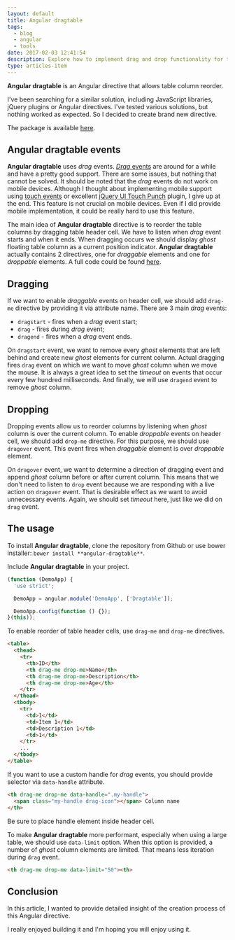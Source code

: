 ```yaml
---
layout: default
title: Angular dragtable
tags:
  - blog
  - angular
  - tools
date: 2017-02-03 12:41:54
description: Explore how to implement drag and drop functionality for tables with large amount of row in Angular with the Angular Dragtable library.
type: articles-item
---
```


**Angular dragtable** is an Angular directive that allows table column reorder.

I've been searching for a similar solution, including JavaScript libraries, jQuery plugins or Angular directives. I've tested various solutions, but nothing worked as expected. So I decided to create brand new directive.

<!-- more -->

The package is available [here](https://github.com/maliMirkec/angular-dragtable).

## Angular dragtable events

**Angular dragtable** uses _drag_ events. [_Drag_ events](https://developer.mozilla.org/en-US/docs/Web/API/DragEvent) are around for a while and have a pretty good support. There are some issues, but nothing that cannot be solved. It should be noted that the _drag_ events do not work on mobile devices. Although I thought about implementing mobile support using [touch events](https://developer.mozilla.org/en/docs/Web/API/Touch_events) or excellent [jQuery UI Touch Punch](http://touchpunch.furf.com/) plugin, I give up at the end. This feature is not crucial on mobile devices. Even if I did provide mobile implementation, it could be really hard to use this feature.

The main idea of **Angular dragtable** directive is to reorder the table columns by dragging table header cell. We have to listen when _drag_ event starts and when it ends. When dragging occurs we should display _ghost_ floating table column as a current position indicator. **Angular dragtable** actually contains 2 directives, one for _draggable_ elements and one for _droppable_ elements. A full code could be found [here](https://github.com/maliMirkec/angular-dragtable/blob/master/angular-dragtable.js).

## Dragging

If we want to enable _draggable_ events on header cell, we should add `drag-me` directive by providing it via attribute name. There are 3 main _drag_ events:

* `dragstart` - fires when a _drag_ event start;
* `drag` - fires during _drag_ event;
* `dragend` - fires when a _drag_ event ends.

On `dragstart` event, we want to remove every _ghost_ elements that are left behind and create new _ghost_ elements for current column.
Actual dragging fires `drag` event on which we want to move _ghost_ column when we move the mouse. It is always a great idea to set the _timeout_ on events that occur every few hundred milliseconds.
And finally, we will use `dragend` event to remove _ghost_ column.

## Dropping

Dropping events allow us to reorder columns by listening when _ghost_ column is over the current column. To enable _droppable_ events on header cell, we should add `drop-me` directive. For this purpose, we should use `dragover` event. This event fires when _draggable_ element is over _droppable_ element.

On `dragover` event, we want to determine a direction of dragging event and append _ghost_ column before or after current column. This means that we don't need to listen to `drop` event because we are responding with a live action on `dragover` event. That is desirable effect as we want to avoid unnecessary events. Again, we should set _timeout_ here, just like we did on `drag` event.

## The usage

To install **Angular dragtable**, clone the repository from Github or use bower installer: `bower install **angular-dragtable**`.

Include **Angular dragtable** in your project.

```js
(function (DemoApp) {
  'use strict';

  DemoApp = angular.module('DemoApp', ['Dragtable']);

  DemoApp.config(function () {});
}(this));
```

To enable reorder of table header cells, use `drag-me` and `drop-me` directives.

```html
<table>
  <thead>
    <tr>
      <th>ID</th>
      <th drag-me drop-me>Name</th>
      <th drag-me drop-me>Description</th>
      <th drag-me drop-me>Age</th>
    </tr>
  </thead>
  <tbody>
    <tr>
      <td>1</td>
      <td>Item 1</td>
      <td>Description 1</td>
      <td>1</td>
    </tr>
    ...
  </tbody>
</table>
```

If you want to use a custom handle for _drag_ events, you should provide selector via `data-handle` attribute.

```html
<th drag-me drop-me data-handle=".my-handle">
  <span class="my-handle drag-icon"></span> Column name
</th>
```

Be sure to place handle element inside header cell.

To make **Angular dragtable** more performant, especially when using a large table, we should use `data-limit` option. When this option is provided, a number of _ghost_ column elements are limited. That means less iteration during `drag` event.

```html
<th drag-me drop-me data-limit="50"><th>
```

## Conclusion

In this article, I wanted to provide detailed insight of the creation process of this Angular directive.

I really enjoyed building it and I'm hoping you will enjoy using it.
